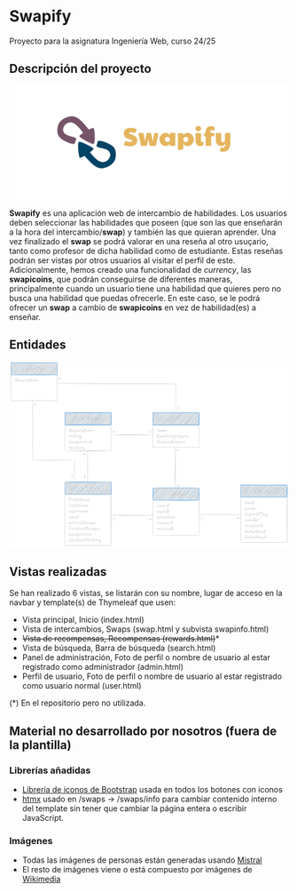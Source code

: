 # Swapify
Proyecto para la asignatura Ingeniería Web, curso 24/25

## Descripción del proyecto
![Banner](/src/main/resources/static/img/github/banner.png)

**Swapify** es una aplicación web de intercambio de habilidades. Los usuarios deben seleccionar las habilidades que poseen (que son las que enseñarán a la hora del intercambio/**swap**) y también las que quieran aprender. Una vez finalizado el **swap** se podrá valorar en una reseña al otro usuçario, tanto como profesor de dicha habilidad como de estudiante. Estas reseñas podrán ser vistas por otros usuarios al visitar el perfil de este. Adicionalmente, hemos creado una funcionalidad de _currency_, las **swapicoins**, que podrán conseguirse de diferentes maneras, principalmente cuando un usuario tiene una habilidad que quieres pero no busca una habilidad que puedas ofrecerle. En este caso, se le podrá ofrecer un **swap** a cambio de **swapicoins** en vez de habilidad(es) a enseñar.

## Entidades

![Diagrama de la base de datos](/src/main/resources/static/img/github/bd.png)

## Vistas realizadas
Se han realizado 6 vistas, se listarán con su nombre, lugar de acceso en la navbar y template(s) de Thymeleaf que usen:
- Vista principal, Inicio (index.html)
- Vista de intercambios, Swaps (swap.html y subvista swapinfo.html)
- ~~Vista de recompensas, Recompensas (rewards.html)~~*
- Vista de búsqueda, Barra de búsqueda (search.html)
- Panel de administración, Foto de perfil o nombre de usuario al estar registrado como administrador (admin.html)
- Perfil de usuario, Foto de perfil o nombre de usuario al estar registrado como usuario normal (user.html)

(*) En el repositorio pero no utilizada.

## Material no desarrollado por nosotros (fuera de la plantilla)
### Librerías añadidas
  - [Librería de iconos de Bootstrap](https://icons.getbootstrap.com/) usada en todos los botones con iconos
  - [htmx](https://htmx.org/)  usado en /swaps -> /swaps/info para cambiar contenido interno del template sin tener que cambiar la página entera o escribir JavaScript.

### Imágenes
  - Todas las imágenes de personas están generadas usando [Mistral](https://mistral.ai)
  - El resto de imágenes viene o está compuesto por imágenes de [Wikimedia](https://commons.wikimedia.org/)
